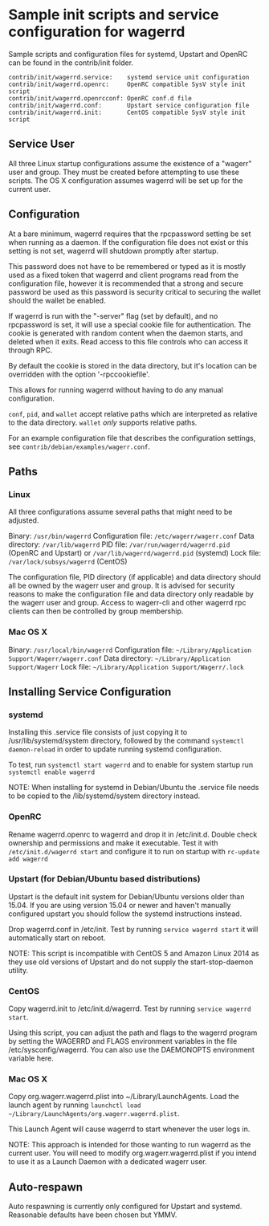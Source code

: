 Sample init scripts and service configuration for wagerrd
==========================================================

Sample scripts and configuration files for systemd, Upstart and OpenRC
can be found in the contrib/init folder.

    contrib/init/wagerrd.service:    systemd service unit configuration
    contrib/init/wagerrd.openrc:     OpenRC compatible SysV style init script
    contrib/init/wagerrd.openrcconf: OpenRC conf.d file
    contrib/init/wagerrd.conf:       Upstart service configuration file
    contrib/init/wagerrd.init:       CentOS compatible SysV style init script

Service User
---------------------------------

All three Linux startup configurations assume the existence of a "wagerr" user
and group.  They must be created before attempting to use these scripts.
The OS X configuration assumes wagerrd will be set up for the current user.

Configuration
---------------------------------

At a bare minimum, wagerrd requires that the rpcpassword setting be set
when running as a daemon.  If the configuration file does not exist or this
setting is not set, wagerrd will shutdown promptly after startup.

This password does not have to be remembered or typed as it is mostly used
as a fixed token that wagerrd and client programs read from the configuration
file, however it is recommended that a strong and secure password be used
as this password is security critical to securing the wallet should the
wallet be enabled.

If wagerrd is run with the "-server" flag (set by default), and no rpcpassword is set,
it will use a special cookie file for authentication. The cookie is generated with random
content when the daemon starts, and deleted when it exits. Read access to this file
controls who can access it through RPC.

By default the cookie is stored in the data directory, but it's location can be overridden
with the option '-rpccookiefile'.

This allows for running wagerrd without having to do any manual configuration.

`conf`, `pid`, and `wallet` accept relative paths which are interpreted as
relative to the data directory. `wallet` *only* supports relative paths.

For an example configuration file that describes the configuration settings,
see `contrib/debian/examples/wagerr.conf`.

Paths
---------------------------------

### Linux

All three configurations assume several paths that might need to be adjusted.

Binary:              `/usr/bin/wagerrd`
Configuration file:  `/etc/wagerr/wagerr.conf`
Data directory:      `/var/lib/wagerrd`
PID file:            `/var/run/wagerrd/wagerrd.pid` (OpenRC and Upstart) or `/var/lib/wagerrd/wagerrd.pid` (systemd)
Lock file:           `/var/lock/subsys/wagerrd` (CentOS)

The configuration file, PID directory (if applicable) and data directory
should all be owned by the wagerr user and group.  It is advised for security
reasons to make the configuration file and data directory only readable by the
wagerr user and group.  Access to wagerr-cli and other wagerrd rpc clients
can then be controlled by group membership.

### Mac OS X

Binary:              `/usr/local/bin/wagerrd`
Configuration file:  `~/Library/Application Support/Wagerr/wagerr.conf`
Data directory:      `~/Library/Application Support/Wagerr`
Lock file:           `~/Library/Application Support/Wagerr/.lock`

Installing Service Configuration
-----------------------------------

### systemd

Installing this .service file consists of just copying it to
/usr/lib/systemd/system directory, followed by the command
`systemctl daemon-reload` in order to update running systemd configuration.

To test, run `systemctl start wagerrd` and to enable for system startup run
`systemctl enable wagerrd`

NOTE: When installing for systemd in Debian/Ubuntu the .service file needs to be copied to the /lib/systemd/system directory instead.

### OpenRC

Rename wagerrd.openrc to wagerrd and drop it in /etc/init.d.  Double
check ownership and permissions and make it executable.  Test it with
`/etc/init.d/wagerrd start` and configure it to run on startup with
`rc-update add wagerrd`

### Upstart (for Debian/Ubuntu based distributions)

Upstart is the default init system for Debian/Ubuntu versions older than 15.04. If you are using version 15.04 or newer and haven't manually configured upstart you should follow the systemd instructions instead.

Drop wagerrd.conf in /etc/init.  Test by running `service wagerrd start`
it will automatically start on reboot.

NOTE: This script is incompatible with CentOS 5 and Amazon Linux 2014 as they
use old versions of Upstart and do not supply the start-stop-daemon utility.

### CentOS

Copy wagerrd.init to /etc/init.d/wagerrd. Test by running `service wagerrd start`.

Using this script, you can adjust the path and flags to the wagerrd program by
setting the WAGERRD and FLAGS environment variables in the file
/etc/sysconfig/wagerrd. You can also use the DAEMONOPTS environment variable here.

### Mac OS X

Copy org.wagerr.wagerrd.plist into ~/Library/LaunchAgents. Load the launch agent by
running `launchctl load ~/Library/LaunchAgents/org.wagerr.wagerrd.plist`.

This Launch Agent will cause wagerrd to start whenever the user logs in.

NOTE: This approach is intended for those wanting to run wagerrd as the current user.
You will need to modify org.wagerr.wagerrd.plist if you intend to use it as a
Launch Daemon with a dedicated wagerr user.

Auto-respawn
-----------------------------------

Auto respawning is currently only configured for Upstart and systemd.
Reasonable defaults have been chosen but YMMV.
